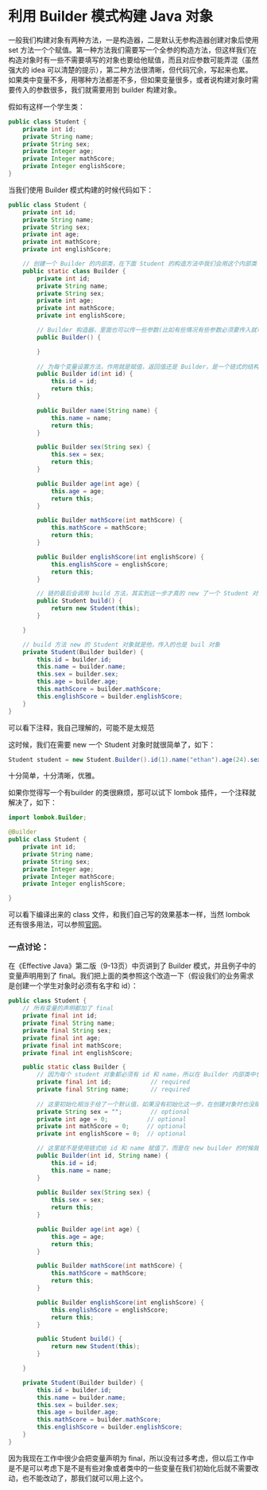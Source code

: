 # 利用 Builder 模式构建 Java 对象

一般我们构建对象有两种方法，一是构造器，二是默认无参构造器创建对象后使用 set 方法一个个赋值。第一种方法我们需要写一个全参的构造方法，但这样我们在构造对象时有一些不需要填写的对象也要给他赋值，而且对应参数可能弄混（虽然强大的 idea 可以清楚的提示），第二种方法很清晰，但代码冗余，写起来也累。如果类中变量不多，用哪种方法都差不多，但如果变量很多，或者说构建对象时需要传入的参数很多，我们就需要用到 builder 构建对象。

假如有这样一个学生类：



```java
public class Student {
    private int id;
    private String name;
    private String sex;
    private Integer age;
    private Integer mathScore;
    private Integer englishScore;
}
```

当我们使用 Builder 模式构建的时候代码如下：



```java
public class Student {
    private int id;
    private String name;
    private String sex;
    private int age;
    private int mathScore;
    private int englishScore;

    // 创建一个 Builder 的内部类，在下面 Student 的构造方法中我们会用这个内部类 new 一个 Builder 对象传进去
    public static class Builder {
        private int id;
        private String name;
        private String sex;
        private int age;
        private int mathScore;
        private int englishScore;

        // Builder 构造器，里面也可以传一些参数(比如有些情况有些参数必须要传入就可以放这边)
        public Builder() {

        }
        
        // 为每个变量设置方法，作用就是赋值，返回值还是 Builder，是一个链式的结构
        public Builder id(int id) {
            this.id = id;
            return this;
        }

        public Builder name(String name) {
            this.name = name;
            return this;
        }

        public Builder sex(String sex) {
            this.sex = sex;
            return this;
        }

        public Builder age(int age) {
            this.age = age;
            return this;
        }

        public Builder mathScore(int mathScore) {
            this.mathScore = mathScore;
            return this;
        }

        public Builder englishScore(int englishScore) {
            this.englishScore = englishScore;
            return this;
        }

        // 链的最后会调用 build 方法，其实到这一步才真的 new 了一个 Student 对象
        public Student build() {
            return new Student(this);
        }

    }

    // build 方法 new 的 Student 对象就是他，传入的也是 buil 对象
    private Student(Builder builder) {
        this.id = builder.id;
        this.name = builder.name;
        this.sex = builder.sex;
        this.age = builder.age;
        this.mathScore = builder.mathScore;
        this.englishScore = builder.englishScore;
    }
}
```

可以看下注释，我自己理解的，可能不是太规范

这时候，我们在需要 new 一个 Student 对象时就很简单了，如下：



```java
Student student = new Student.Builder().id(1).name("ethan").age(24).sex("男").mathScore(90).build();
```

十分简单，十分清晰，优雅。

如果你觉得写一个有builder 的类很麻烦，那可以试下 lombok 插件，一个注释就解决了，如下：



```java
import lombok.Builder;

@Builder
public class Student {
    private int id;
    private String name;
    private String sex;
    private Integer age;
    private Integer mathScore;
    private Integer englishScore;

}
```

可以看下编译出来的 class 文件，和我们自己写的效果基本一样，当然 lombok 还有很多用法，可以参照[官网](https://projectlombok.org/)。

### 一点讨论：

在《Effective Java》第二版（9-13页）中页讲到了 Builder 模式，并且例子中的变量声明用到了 final。我们把上面的类参照这个改造一下（假设我们的业务需求是创建一个学生对象时必须有名字和 id）：



```java
public class Student {
    // 所有变量的声明都加了 final
    private final int id;
    private final String name;
    private final String sex;
    private final int age;
    private final int mathScore;
    private final int englishScore;

    public static class Builder {
        // 因为每个 student 对象都必须有 id 和 name，所以在 Builder 内部类中也需要定义成 final
        private final int id;           // required
        private final String name;      // required
        
        // 这里初始化相当于给了一个默认值，如果没有初始化这一步，在创建对象时也没赋值的话，这个 field 就是 null，自己根据实际需求来吧，而且这里给分数初始化为0也不合理，因为这样你就分不清他是真的分数是0还是没有辅助，被你初始化的时候赋了0，可能-1更好些，这里不讨论这些了，不同的业务需求代码都不一样。
        private String sex = "";        // optional
        private int age = 0;           // optional
        private int mathScore = 0;     // optional
        private int englishScore = 0;  // optional

        // 这里就不是使用链式给 id 和 name 赋值了，而是在 new builder 的时候就赋值，因为这两个是必须的。
        public Builder(int id, String name) {
            this.id = id;
            this.name = name;
        }
        
        public Builder sex(String sex) {
            this.sex = sex;
            return this;
        }

        public Builder age(int age) {
            this.age = age;
            return this;
        }

        public Builder mathScore(int mathScore) {
            this.mathScore = mathScore;
            return this;
        }

        public Builder englishScore(int englishScore) {
            this.englishScore = englishScore;
            return this;
        }

        public Student build() {
            return new Student(this);
        }

    }

    private Student(Builder builder) {
        this.id = builder.id;
        this.name = builder.name;
        this.sex = builder.sex;
        this.age = builder.age;
        this.mathScore = builder.mathScore;
        this.englishScore = builder.englishScore;
    }
}
```

因为我现在工作中很少会把变量声明为 final，所以没有过多考虑，但以后工作中是不是可以考虑下是不是有些对象或者类中的一些变量在我们初始化后就不需要改动，也不能改动了，那我们就可以用上这个。